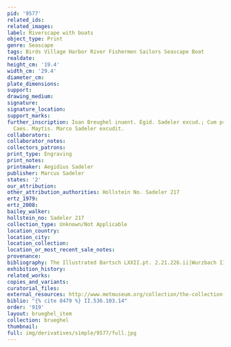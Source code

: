```yaml
---
pid: '9577'
related_ids: 
related_images: 
label: Riverscape with boats
object_type: Print
genre: Seascape
tags: Birds Village Harbor River Fishermen Sailors Seascape Boat
realdate: 
height_cm: '19.4'
width_cm: '29.4'
diameter_cm: 
plate_dimensions: 
support: 
drawing_medium: 
signature: 
signature_location: 
support_marks: 
further_inscription: Ioan Breughel inuent. Egid. Sadeler excud.; Cum privil. Sac.
  Caes. Maytis. Marco Sadeler excudit.
collaborators: 
collaborator_notes: 
collectors_patrons: 
print_type: Engraving
print_notes: 
printmaker: Aegidius Sadeler
publisher: Marcus Sadeler
states: '2'
our_attribution: 
other_attribution_authorities: Hollstein No. Sadeler 217
ertz_1979: 
ertz_2008: 
bailey_walker: 
hollstein_no: Sadeler 217
collection_type: Unknown/Not Applicable
location_country: 
location_city: 
location_collection: 
location_or_most_recent_sale_notes: 
provenance: 
bibliography: The Illustrated Bartsch LXXII.pt. 2.21.226.ii|Wurzbach II.536.103.14
exhibition_history: 
related_works: 
copies_and_variants: 
curatorial_files: 
external_resources: http://www.metmuseum.org/collection/the-collection-online/search/415889
biblio: "{% cite 8479 %} II.536.103.14"
order: '919'
layout: brueghel_item
collection: brueghel
thumbnail: 
full: img/derivatives/simple/9577/full.jpg
---
```

